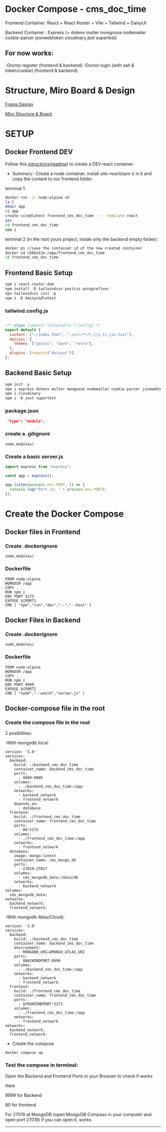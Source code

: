# Docker Compose - cms_doc_time

Frontend Container:  React + React Router + Vite + Tailwind + DaisyUI

Backend Container : Express (+ dotenv multer mongoose nodemailer cookie-parser jsonwebtoken cloudinary jest supertest)

## For now works:

-Doctor register (frontend & backend)
-Doctor login (with salt & token/cookie) (frontend & backend)




# Structure, Miro Board  & Design

[Figma Design](https://www.figma.com/file/sWpX4BUzxivFq5kUfn5x3k/Doctor-Appointments-UI-KIt-(Community)-(Copy)?type=design&node-id=0-72&mode=design&t=BjXYiEBLQiw1or6I-0)

[Miro Structure & Board](https://miro.com/welcomeonboard/SDRNQko1V2tnSWFnVWhZNkR2SlFNWlJvR0RTVURNNldEeTRMWkZ3M0RZTWRlNmp2TmtCZmY0elRIalZWckRsU3wzNDU4NzY0NTUxMDYyNTY5MTUyfDI=?share_link_id=233654990445)

# SETUP

## Docker Frontend DEV

Follow this [intructions(readme)](https://github.com/MariaRiosNavarro/docker_react_vite_DEV) to create a DEV react container

- Summary : 
Create a node container, install vite-react(npm i) in it and copy the content to our frontend folder.

terminal 1:
```sh
docker run -it node:alpine sh
ls-l
mkdir app
cd app
create vite@latest frontend_cms_doc_time -- --template react
yes
cd frontend_cms_doc_time
npm i
````

terminal 2 (in the root yours project, inside only the backend empty folder):

```sh
docker ps //save the container id of the new created container
docker cd c6bba12e:/app/frontend_cms_doc_time
cd frontend_cms_doc_time
```

## Frontend Basic Setup

```javascript
npm i react-router-dom
npm install -D tailwindcss postcss autoprefixer
npx tailwindcss init -p
npm i -D daisyui@latest

```

### tailwind.config.js

```javascript

/** @type {import('tailwindcss').Config} */
export default {
  content: ["./index.html", "./src/**/*.{js,ts,jsx,tsx}"],
  daisyui: {
    themes: ["pastel", "dark", "retro"],
  },
  plugins: [require("daisyui")],
};

```

## Backend Basic Setup

```javascript
npm init -y
npm i express dotenv multer mongoose nodemailer cookie-parser jsonwebtoken morgan
npm i cloudinary
npm i -D jest supertest

````
### package.json

```json
 "type": "module",
```

### create a .gitignore

```
node_modules/
```
### Create a basic server.js

```javascript
import express from "express";

const app = express();

app.listen(process.env.PORT, () => {
  console.log("Port is: " + process.env.PORT);
});
```

# Create the Docker Compose 

## Docker files in Frontend

### Create .dockerignore

```
node_modules/
```
### Dockerfile

```docker
FROM node:alpine   
WORKDIR /app
COPY . .
RUN npm i
ENV PORT 5173
EXPOSE ${PORT}
CMD [ "npm","run","dev","--","--host" ]
```

## Docker Files in Backend

### Create .dockerignore

```
node_modules/
```
### Dockerfile

```docker
FROM node:alpine   
WORKDIR /app
COPY . .
RUN npm i
ENV PORT 9999
EXPOSE ${PORT}
CMD [ "node","--watch","server.js" ]
```



## Docker-compose file in the root


### Create the compose file in the root 

2 posibilities:

-With mongodb local:

````
version: '3.8'
services:
  backend:
    build: ./backend_cms_doc_time
    container_name: backend_cms_doc_time
    ports:
      - 9999:9999
    volumes:
      - ./backend_cms_doc_time:/app
    networks:
      - backend_network
      - frontend_network
    depends_on:
      - database
  frontend:
    build: ./frontend_cms_doc_time
    container_name: frontend_cms_doc_time
    ports:
      - 80:5173
    volumes:
      - ./frontend_cms_doc_time:/app
    networks:
      - frontend_network
  database:
    image: mongo:latest
    container_name: cms_mongo_db
    ports:
      - 27019:27017
    volumes:
      - cms_mongodb_data:/data/db
    networks:
      - backend_network
volumes:
  cms_mongodb_data:
networks:
  backend_network:
  frontend_network:
````

-With mongodb Atlas(Cloud):
```
version: '3.8'
services:
  backend:
    build: ./backend_cms_doc_time
    container_name: backend_cms_doc_time
    environment:
      - MONGODB_URI=$MONGO_ATLAS_URI
    ports:
      - $BACKENDPORT:9999
    volumes:
      - ./backend_cms_doc_time:/app
    networks:
      - backend_network
      - frontend_network
  frontend:
    build: ./frontend_cms_doc_time
    container_name: frontend_cms_doc_time
    ports:
      - $FRONTENDPORT:5173
    volumes:
      - ./frontend_cms_doc_time:/app
    networks:
      - frontend_network
networks:
  backend_network:
  frontend_network:

```

- Create the compose

```
docker compose up
```



### Test the compose in terminal:


Open the Backend and Frontend Ports in your Browser to check if works

Here 

9999 for Backend

80 for frontend 

For 27019 at MongoDB (open MongoDB Compass in your computer and open port 27019)
if you can open it, works


-------



